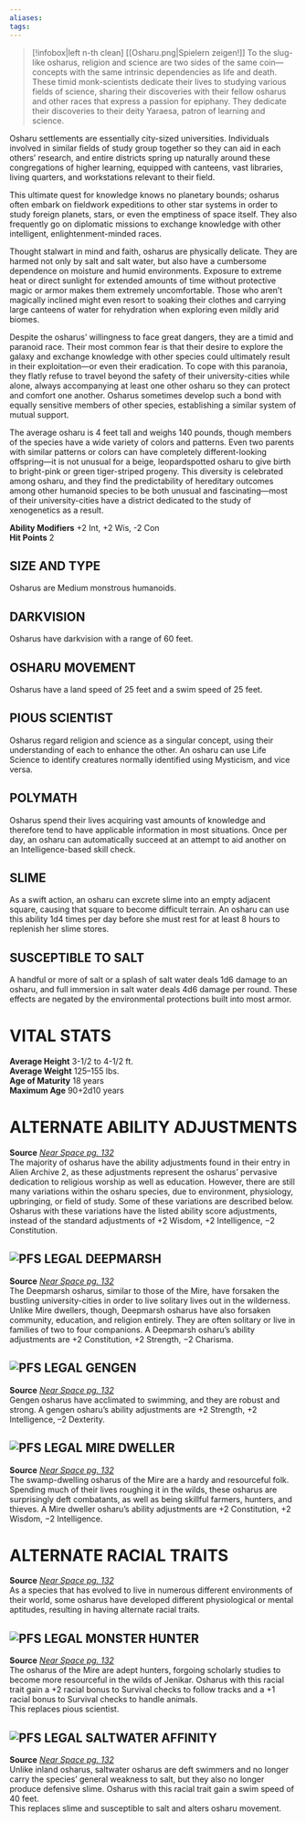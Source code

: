 ```yaml
---
aliases: 
tags: 
---
```

> [!infobox|left n-th clean]
>  [[Osharu.png|Spielern zeigen!]]
> To the slug-like osharus, religion and science are two sides of the same coin— concepts with the same intrinsic dependencies as life and death. These timid monk-scientists dedicate their lives to studying various fields of science, sharing their discoveries with their fellow osharus and other races that express a passion for epiphany. They dedicate their discoveries to their deity Yaraesa, patron of learning and science.  
  
Osharu settlements are essentially city-sized universities. Individuals involved in similar fields of study group together so they can aid in each others’ research, and entire districts spring up naturally around these congregations of higher learning, equipped with canteens, vast libraries, living quarters, and workstations relevant to their field.  
  
This ultimate quest for knowledge knows no planetary bounds; osharus often embark on fieldwork expeditions to other star systems in order to study foreign planets, stars, or even the emptiness of space itself. They also frequently go on diplomatic missions to exchange knowledge with other intelligent, enlightenment-minded races.  
  
Thought stalwart in mind and faith, osharus are physically delicate. They are harmed not only by salt and salt water, but also have a cumbersome dependence on moisture and humid environments. Exposure to extreme heat or direct sunlight for extended amounts of time without protective magic or armor makes them extremely uncomfortable. Those who aren’t magically inclined might even resort to soaking their clothes and carrying large canteens of water for rehydration when exploring even mildly arid biomes.  
  
Despite the osharus’ willingness to face great dangers, they are a timid and paranoid race. Their most common fear is that their desire to explore the galaxy and exchange knowledge with other species could ultimately result in their exploitation—or even their eradication. To cope with this paranoia, they flatly refuse to travel beyond the safety of their university-cities while alone, always accompanying at least one other osharu so they can protect and comfort one another. Osharus sometimes develop such a bond with equally sensitive members of other species, establishing a similar system of mutual support.  
  
The average osharu is 4 feet tall and weighs 140 pounds, though members of the species have a wide variety of colors and patterns. Even two parents with similar patterns or colors can have completely different-looking offspring—it is not unusual for a beige, leopardspotted osharu to give birth to bright-pink or green tiger-striped progeny. This diversity is celebrated among osharu, and they find the predictability of hereditary outcomes among other humanoid species to be both unusual and fascinating—most of their university-cities have a district dedicated to the study of xenogenetics as a result.  
  
**Ability Modifiers** +2 Int, +2 Wis, -2 Con  
**Hit Points** 2

## SIZE AND TYPE

Osharus are Medium monstrous humanoids.  

## DARKVISION

Osharus have darkvision with a range of 60 feet.  

## OSHARU MOVEMENT

Osharus have a land speed of 25 feet and a swim speed of 25 feet.  

## PIOUS SCIENTIST

Osharus regard religion and science as a singular concept, using their understanding of each to enhance the other. An osharu can use Life Science to identify creatures normally identified using Mysticism, and vice versa.  

## POLYMATH

Osharus spend their lives acquiring vast amounts of knowledge and therefore tend to have applicable information in most situations. Once per day, an osharu can automatically succeed at an attempt to aid another on an Intelligence-based skill check.   

## SLIME

As a swift action, an osharu can excrete slime into an empty adjacent square, causing that square to become difficult terrain. An osharu can use this ability 1d4 times per day before she must rest for at least 8 hours to replenish her slime stores.   

## SUSCEPTIBLE TO SALT

A handful or more of salt or a splash of salt water deals 1d6 damage to an osharu, and full immersion in salt water deals 4d6 damage per round. These effects are negated by the environmental protections built into most armor.

# VITAL STATS

**Average Height** 3-1/2 to 4-1/2 ft.  
**Average Weight** 125–155 lbs.  
**Age of Maturity** 18 years  
**Maximum Age** 90+2d10 years

# ALTERNATE ABILITY ADJUSTMENTS

**Source** [_Near Space pg. 132_](https://paizo.com/products/btq01zud?Starfinder-RPG-Near-Space)  
The majority of osharus have the ability adjustments found in their entry in Alien Archive 2, as these adjustments represent the osharus’ pervasive dedication to religious worship as well as education. However, there are still many variations within the osharu species, due to environment, physiology, upbringing, or field of study. Some of these variations are described below. Osharus with these variations have the listed ability score adjustments, instead of the standard adjustments of +2 Wisdom, +2 Intelligence, −2 Constitution.

## ![](HTTPS://AONSRD.COM/IMAGES/PATHFINDERSOCIETYSYMBOL.GIF "PFS LEGAL") DEEPMARSH

**Source** [_Near Space pg. 132_](https://paizo.com/products/btq01zud?Starfinder-RPG-Near-Space)  
The Deepmarsh osharus, similar to those of the Mire, have forsaken the bustling university-cities in order to live solitary lives out in the wilderness. Unlike Mire dwellers, though, Deepmarsh osharus have also forsaken community, education, and religion entirely. They are often solitary or live in families of two to four companions. A Deepmarsh osharu’s ability adjustments are +2 Constitution, +2 Strength, −2 Charisma.

## ![](HTTPS://AONSRD.COM/IMAGES/PATHFINDERSOCIETYSYMBOL.GIF "PFS LEGAL") GENGEN

**Source** [_Near Space pg. 132_](https://paizo.com/products/btq01zud?Starfinder-RPG-Near-Space)  
Gengen osharus have acclimated to swimming, and they are robust and strong. A gengen osharu’s ability adjustments are +2 Strength, +2 Intelligence, –2 Dexterity.

## ![](HTTPS://AONSRD.COM/IMAGES/PATHFINDERSOCIETYSYMBOL.GIF "PFS LEGAL") MIRE DWELLER

**Source** [_Near Space pg. 132_](https://paizo.com/products/btq01zud?Starfinder-RPG-Near-Space)  
The swamp-dwelling osharus of the Mire are a hardy and resourceful folk. Spending much of their lives roughing it in the wilds, these osharus are surprisingly deft combatants, as well as being skillful farmers, hunters, and thieves. A Mire dweller osharu’s ability adjustments are +2 Constitution, +2 Wisdom, −2 Intelligence.

# ALTERNATE RACIAL TRAITS

**Source** [_Near Space pg. 132_](https://paizo.com/products/btq01zud?Starfinder-RPG-Near-Space)  
As a species that has evolved to live in numerous different environments of their world, some osharus have developed different physiological or mental aptitudes, resulting in having alternate racial traits.

## ![](HTTPS://AONSRD.COM/IMAGES/PATHFINDERSOCIETYSYMBOL.GIF "PFS LEGAL") MONSTER HUNTER

**Source** [_Near Space pg. 132_](https://paizo.com/products/btq01zud?Starfinder-RPG-Near-Space)  
The osharus of the Mire are adept hunters, forgoing scholarly studies to become more resourceful in the wilds of Jenikar. Osharus with this racial trait gain a +2 racial bonus to Survival checks to follow tracks and a +1 racial bonus to Survival checks to handle animals.  
This replaces pious scientist.

## ![](HTTPS://AONSRD.COM/IMAGES/PATHFINDERSOCIETYSYMBOL.GIF "PFS LEGAL") SALTWATER AFFINITY

**Source** [_Near Space pg. 132_](https://paizo.com/products/btq01zud?Starfinder-RPG-Near-Space)  
Unlike inland osharus, saltwater osharus are deft swimmers and no longer carry the species’ general weakness to salt, but they also no longer produce defensive slime. Osharus with this racial trait gain a swim speed of 40 feet.  
This replaces slime and susceptible to salt and alters osharu movement.
